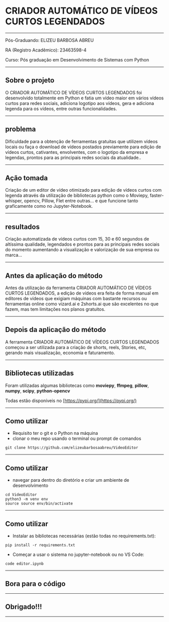 # CRIADOR AUTOMÁTICO DE VÍDEOS CURTOS LEGENDADOS

---

Pós-Graduando: ELIZEU BARBOSA ABREU

RA (Registro Acadêmico): 23463598-4

Curso: Pós graduação em Desenvolvimento de Sistemas com Python


---

## Sobre o projeto

O CRIADOR AUTOMÁTICO DE VÍDEOS CURTOS LEGENDADOS foi desenvolvido totalmente em Python e fatia um vídeo maior em vários vídeos curtos para redes sociais, adiciona logotipo aos vídeos, gera e adiciona legenda para os vídeos, entre outras funcionalidades.

---
## problema
Dificuldade para a obtenção de ferramentas gratuitas que utilizem vídeos locais ou faça o download de vídeos postados previamente para edição de  vídeos curtos, cativantes, envolventes, com o logotipo da empresa e legendas, prontos para as principais redes sociais da atualidade..

---

## Ação tomada
Criação de um editor de vídeo otimizado para edição de vídeos curtos com legenda através da utilização de bibliotecas python como o Moviepy,   faster-whisper, opencv, Pillow, Flet entre outras… e que funcione tanto graficamente como no Jupyter-Notebook.

---

## resultados
Criação automatizada de vídeos curtos com 15, 30 e 60 segundos de altíssima qualidade, legendados e prontos para as principais redes sociais do momento aumentando a visualização e valorização de sua empresa ou marca...

---

## Antes da aplicação do método

Antes da utilização da ferramenta CRIADOR AUTOMÁTICO DE VÍDEOS CURTOS LEGENDADOS, a edição de vídeos era feita de forma manual em editores de vídeos que exigiam máquinas com bastante recursos ou ferramentas online como vizard.ai e 2shorts.ai que são excelentes no que fazem, mas tem limitações nos planos gratuitos.

---

## Depois da aplicação do método

A ferramenta CRIADOR AUTOMÁTICO DE VÍDEOS CURTOS LEGENDADOS começou a ser utilizada para a criação de shorts, reels, Stories, etc, gerando mais visualização, economia e faturamento.

---


## Bibliotecas utilizadas

Foram utilizadas algumas bibliotecas como **moviepy**, **ffmpeg**, **pillow**, **numpy**, **scipy**, **python-opencv**

Todas estão disponíveis no [https://pypi.org/](https://pypi.org/)

---

## Como utilizar

- Requisito ter o git e o Python na máquina
- clonar o meu repo usando o terminal ou prompt de comandos
  
~~~
git clone https://github.com/elizeubarbosaabreu/VideoEditor
~~~
---

## Como utilizar
- navegar para dentro do diretório e criar um ambiente de desenvolvimento
~~~
cd VideoEditor
python3 -m venv env
source source env/bin/activate
~~~
---

## Como utilizar
- Instalar as bibliotecas necessárias (estão todas no requirements.txt):
~~~
pip install -r requirements.txt
~~~
- Começar a usar o sistema no jupyter-notebook ou no VS Code:
~~~
code editor.ipynb
~~~
---

## Bora para o código

---

## Obrigado!!!

---
  